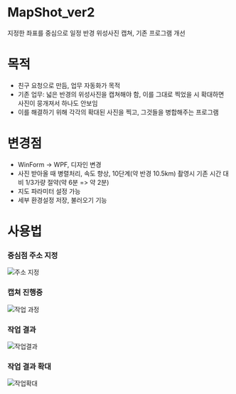 # MapShot_ver2
지정한 좌표를 중심으로 일정 반경 위성사진 캡쳐,
기존 프로그램 개선

# 목적
* 친구 요청으로 만듬, 업무 자동화가 목적
* 기존 업무: 넓은 반경의 위성사진을 캡쳐해야 함, 이를 그대로 찍었을 시 확대하면 사진이 뭉개져서 하나도 안보임
* 이를 해결하기 위해 각각의 확대된 사진을 찍고, 그것들을 병합해주는 프로그램

# 변경점
* WinForm -> WPF, 디자인 변경
* 사진 받아올 때 병렬처리, 속도 향상, 10단계(약 반경 10.5km) 촬영시 기존 시간 대비 1/3가량 절약(약 6분 => 약 2분)
* 지도 파라미터 설정 가능
* 세부 환경설정 저장, 불러오기 기능 


# 사용법
### 중심점 주소 지정
![주소 지정](https://user-images.githubusercontent.com/59993347/100979612-594ce200-3587-11eb-9121-6b848679ba5d.png)

### 캡쳐 진행중
![작업 과정](https://user-images.githubusercontent.com/59993347/100979614-5a7e0f00-3587-11eb-8105-c28ab78f0772.png)

### 작업 결과
![작업결과](https://user-images.githubusercontent.com/59993347/100979617-5b16a580-3587-11eb-82d7-627198a0e0b9.png)

### 작업 결과 확대
![작업확대](https://user-images.githubusercontent.com/59993347/100979623-5ce06900-3587-11eb-9ab7-d7fdd95cf608.png)

